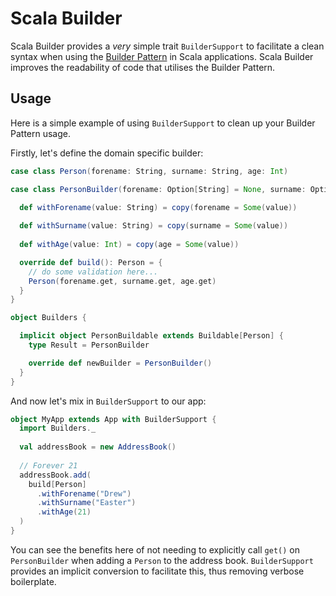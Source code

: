 # Scala Builder

Scala Builder provides a _very_ simple trait `BuilderSupport` to facilitate a clean syntax when using the [Builder Pattern](http://en.wikipedia.org/wiki/Builder_pattern) in Scala applications. Scala Builder improves the readability of code that utilises the Builder Pattern.

Usage
-----

Here is a simple example of using `BuilderSupport` to clean up your Builder Pattern usage. 

Firstly, let's define the domain specific builder:

```scala
case class Person(forename: String, surname: String, age: Int)

case class PersonBuilder(forename: Option[String] = None, surname: Option[String] = "", age: Option[Int] = None) extends Builder[Person] {

  def withForename(value: String) = copy(forename = Some(value))
  
  def withSurname(value: String) = copy(surname = Some(value))
  
  def withAge(value: Int) = copy(age = Some(value))

  override def build(): Person = {
    // do some validation here...
    Person(forename.get, surname.get, age.get)
  }
}

object Builders {

  implicit object PersonBuildable extends Buildable[Person] {
    type Result = PersonBuilder

    override def newBuilder = PersonBuilder()
  }
}
```

And now let's mix in `BuilderSupport` to our app:

```scala
object MyApp extends App with BuilderSupport {
  import Builders._
  
  val addressBook = new AddressBook()
  
  // Forever 21 
  addressBook.add(
    build[Person]
      .withForename("Drew")
      .withSurname("Easter")
      .withAge(21)
  )
}
```

You can see the benefits here of not needing to explicitly call `get()` on `PersonBuilder` when adding a `Person` to the address book. `BuilderSupport` provides an implicit conversion to facilitate this, thus removing verbose boilerplate.
